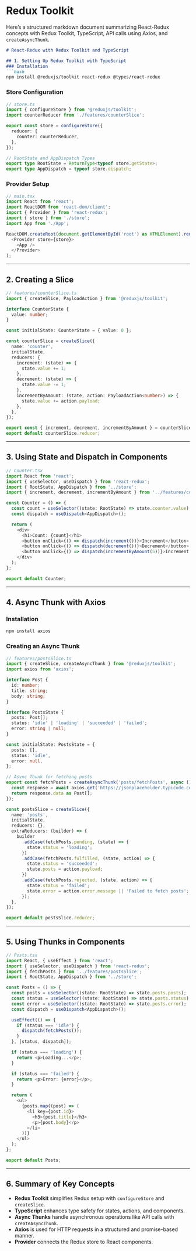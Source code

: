 # Redux Toolkit

Here’s a structured markdown document summarizing React-Redux concepts with Redux Toolkit, TypeScript, API calls using Axios, and `createAsyncThunk`.

```markdown
# React-Redux with Redux Toolkit and TypeScript

## 1. Setting Up Redux Toolkit with TypeScript
### Installation
```bash
npm install @reduxjs/toolkit react-redux @types/react-redux
```

### Store Configuration
```typescript
// store.ts
import { configureStore } from '@reduxjs/toolkit';
import counterReducer from './features/counterSlice';

export const store = configureStore({
  reducer: {
    counter: counterReducer,
  },
});

// RootState and AppDispatch Types
export type RootState = ReturnType<typeof store.getState>;
export type AppDispatch = typeof store.dispatch;
```

### Provider Setup
```typescript
// main.tsx
import React from 'react';
import ReactDOM from 'react-dom/client';
import { Provider } from 'react-redux';
import { store } from './store';
import App from './App';

ReactDOM.createRoot(document.getElementById('root') as HTMLElement).render(
  <Provider store={store}>
    <App />
  </Provider>
);
```

---

## 2. Creating a Slice
```typescript
// features/counterSlice.ts
import { createSlice, PayloadAction } from '@reduxjs/toolkit';

interface CounterState {
  value: number;
}

const initialState: CounterState = { value: 0 };

const counterSlice = createSlice({
  name: 'counter',
  initialState,
  reducers: {
    increment: (state) => {
      state.value += 1;
    },
    decrement: (state) => {
      state.value -= 1;
    },
    incrementByAmount: (state, action: PayloadAction<number>) => {
      state.value += action.payload;
    },
  },
});

export const { increment, decrement, incrementByAmount } = counterSlice.actions;
export default counterSlice.reducer;
```

---

## 3. Using State and Dispatch in Components
```typescript
// Counter.tsx
import React from 'react';
import { useSelector, useDispatch } from 'react-redux';
import { RootState, AppDispatch } from '../store';
import { increment, decrement, incrementByAmount } from '../features/counterSlice';

const Counter = () => {
  const count = useSelector((state: RootState) => state.counter.value);
  const dispatch = useDispatch<AppDispatch>();

  return (
    <div>
      <h1>Count: {count}</h1>
      <button onClick={() => dispatch(increment())}>Increment</button>
      <button onClick={() => dispatch(decrement())}>Decrement</button>
      <button onClick={() => dispatch(incrementByAmount(5))}>Increment by 5</button>
    </div>
  );
};

export default Counter;
```

---

## 4. Async Thunk with Axios
### Installation
```bash
npm install axios
```

### Creating an Async Thunk
```typescript
// features/postsSlice.ts
import { createSlice, createAsyncThunk } from '@reduxjs/toolkit';
import axios from 'axios';

interface Post {
  id: number;
  title: string;
  body: string;
}

interface PostsState {
  posts: Post[];
  status: 'idle' | 'loading' | 'succeeded' | 'failed';
  error: string | null;
}

const initialState: PostsState = {
  posts: [],
  status: 'idle',
  error: null,
};

// Async Thunk for fetching posts
export const fetchPosts = createAsyncThunk('posts/fetchPosts', async () => {
  const response = await axios.get('https://jsonplaceholder.typicode.com/posts');
  return response.data as Post[];
});

const postsSlice = createSlice({
  name: 'posts',
  initialState,
  reducers: {},
  extraReducers: (builder) => {
    builder
      .addCase(fetchPosts.pending, (state) => {
        state.status = 'loading';
      })
      .addCase(fetchPosts.fulfilled, (state, action) => {
        state.status = 'succeeded';
        state.posts = action.payload;
      })
      .addCase(fetchPosts.rejected, (state, action) => {
        state.status = 'failed';
        state.error = action.error.message || 'Failed to fetch posts';
      });
  },
});

export default postsSlice.reducer;
```

---

## 5. Using Thunks in Components
```typescript
// Posts.tsx
import React, { useEffect } from 'react';
import { useSelector, useDispatch } from 'react-redux';
import { fetchPosts } from '../features/postsSlice';
import { RootState, AppDispatch } from '../store';

const Posts = () => {
  const posts = useSelector((state: RootState) => state.posts.posts);
  const status = useSelector((state: RootState) => state.posts.status);
  const error = useSelector((state: RootState) => state.posts.error);
  const dispatch = useDispatch<AppDispatch>();

  useEffect(() => {
    if (status === 'idle') {
      dispatch(fetchPosts());
    }
  }, [status, dispatch]);

  if (status === 'loading') {
    return <p>Loading...</p>;
  }

  if (status === 'failed') {
    return <p>Error: {error}</p>;
  }

  return (
    <ul>
      {posts.map((post) => (
        <li key={post.id}>
          <h3>{post.title}</h3>
          <p>{post.body}</p>
        </li>
      ))}
    </ul>
  );
};

export default Posts;
```

---

## 6. Summary of Key Concepts
- **Redux Toolkit** simplifies Redux setup with `configureStore` and `createSlice`.
- **TypeScript** enhances type safety for states, actions, and components.
- **Async Thunks** handle asynchronous operations like API calls with `createAsyncThunk`.
- **Axios** is used for HTTP requests in a structured and promise-based manner.
- **Provider** connects the Redux store to React components.

```